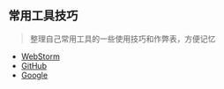 ## 常用工具技巧
> 整理自己常用工具的一些使用技巧和作弊表，方便记忆

* [WebStorm](https://github.com/wangkaiwd/WebStorm-Skills/blob/master/WebStorm.md)
* [GitHub](https://github.com/wangkaiwd/WebStorm-Skills/blob/master/GitHubSearch.md)
* [Google](https://github.com/wangkaiwd/WebStorm-Skills/blob/master/GoogleSearch.md)
